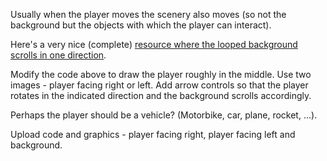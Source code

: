 Usually when the player moves the scenery also moves (so not the background but the objects with which the player can interact).

Here's a very nice (complete) [resource where the looped background scrolls in one direction](https://www.askpython.com/python-modules/pygame-looping-background).

Modify the code above to draw the player roughly in the middle.
Use two images - player facing right or left.
Add arrow controls so that the player rotates in the indicated direction and the background scrolls accordingly.

Perhaps the player should be a vehicle? (Motorbike, car, plane, rocket, ...).

Upload code and graphics - player facing right, player facing left and background.